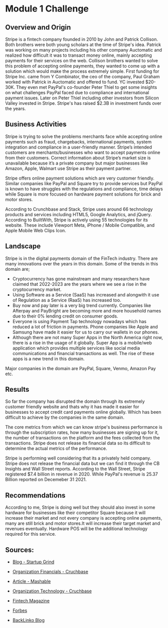 # Module 1 Challenge

## Overview and Origin

Stripe is a fintech company founded in 2010 by John and Patrick Collison. Both brothers were both young scholars at the time of Stripe's idea. Patrick was working on many projects including his other company Auctomatic and realized how difficult it was to transact money online, mainly accepting payments for their services on the web. Collison brothers wanted to solve this problem of accepting online payments, they wanted to come up with a solution which would make the process extremely simple. First funding for Stripe Inc. came from Y Combinator, the ceo of the company, Paul Graham worked with Patrick in Auctomatic and offered to fund. YC invested $20-30K. They even met PayPal's co-founder Peter Thiel to get some insights on what challenges PayPal faced due to compliance and international payment issues. Later on Peter Thiel including other investors from Silicon Valley invested in Stripe. Stripe's has raised $2.3B in investment funds over the years. 

## Business Activities

Stripe is trying to solve the problems merchants face while accepting online payments such as fraud, chargebacks, international payments, system integration and compliance in a user-friendly manner. Stripe’s intended customers are merchants/businesses who want to accept payments online from their customers. Correct information about Stripe’s market size is unavailable because it’s a private company but major businesses like Amazon, Apple, Walmart use Stripe as their payment partner.

Stripe offers online payment solutions which are very customer friendly. Similar companies like PayPal and Square try to provide services but PayPal is known to have struggles with the regulations and compliance, time delays while Square is more focused on hardware payment solutions for brick and motor stores.

According to Crunchbase and Stack,  Stripe uses around 66 technology products and services including HTML5, Google Analytics, and jQuery. According to BuiltWith, Stripe is actively using 55 technologies for its website. These include Viewport Meta, iPhone / Mobile Compatible, and Apple Mobile Web Clips Icon.

## Landscape

Stripe is in the digital payments domain of the FinTech industry. There are many innovations over the years in this domain. Some of the trends in this domain are;

* Cryptocurrency has gone mainstream and many researchers have claimed that 2022-2023 are the years where we see a rise in the cryptocurrency market.
* Using Software as a Service (SaaS) has increased and alongwith it use of Regulation as a Service (RaaS) has increased too. 
* Buy now and pay later is a very big trend currently. Companies like Afterpay and PayBright are becoming more and more household names due to their 0% lending credit on consumer goods.
* Everyone is using Payment Tap technology nowadays which has reduced a lot of friction in payments. Phone companies like Apple and Samsung have made it easier for us to carry our wallets in our phones.
* Although there are not many Super Apps in the North America right now, there is a rise in the usage of it globally. Super App is a mobile/web application which provides multiple services like social media communications and financial transactions as well. The rise of these apps is a new trend in this domain.

Major companies in the domain are PayPal, Square, Venmo, Amazon Pay etc.

## Results

So far the company has disrupted the domain through its extremely customer friendly website and thats why it has made it easier for businesses to accept credit card payments online globally. Which has been difficult to achieve by the companies in the same domain.

The core metrics from which we can know stripe's business performance is through the subscription rates, how many businesses are signing up for it, the number of transactions on the platform and the fees collected from the transactions. Stripe does not release its financial data so its difficult to determine the actual metrics of the performance.

Stripe is performing well considering that its a privately held company. Stripe does not release the financial data but we can find it through the CB Insights and Wall Street reports. According to the Wall Street, Stripe registered $7.4 billion in revenue in 2020.  While PayPal's revenue is 25.37 Billion reported on Decemeber 31 2021. 

## Recommendations

According to me, Stripe is doing well but they should also invest in some hardware for businesses like their competitor Square because it will increase their market and not every company is accepting online payments, many are still brick and motor stores.It will increase their target market and revenues eventually. Hardware POS will be the additional technology required for this service.

## Sources:

* [Blog - Startup Grind](https://www.startupgrind.com/blogthe-collison-brothers-and-story-behind-the-founding-of-stripe/)

* [Organization Financials - Cruchbase](https://www.crunchbase.com/organization/stripe/company_financials)

* [Article - Mashable](https://mashable.com/article/dealing-w-online-payments-as-a-business-owner)

*  [Organization Technology - Cruchbase](https://www.crunchbase.com/organization/stripe/technology)

* [Fintech Magazine](https://fintechmagazine.com/digital-payments/five-key-fintech-trends-driving-change-in-digital-payments)

* [Forbes](https://www.forbes.com/sites/forbesbusinesscouncil/2022/03/30/six-fintech-trends-to-watch-in-2022/?sh=6862e0e611b3)

* [BackLinko Blog](https://backlinko.com/stripe-users)